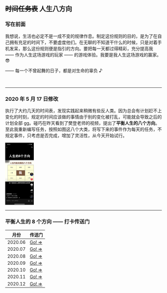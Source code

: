 ## ~~时间任务表~~ 人生八方向

### 写在前面

我想说，生活也必定不是一成不变的规律作息。制定这份规则的目的，是为了在自己拥有充足的时间下，不要虚度他们。在无聊的不知道干什么的时候，只是对着手机发呆，那么这份规则便是指引的方向。要把每一天都过得精彩，充分提高我 —— 作为人生这场游戏的玩家 —— 的游戏体验。我要是我人生这场游戏的赢家。:sunglasses:

—— 每一个不曾起舞的日子，都是对生命的辜负 ♪

<br>

---

### 2020 年 5 月 17 日修改

执行了大约几天的时间表，发现实践起来稍微有些反人类。因为总会有计划赶不上变化的时刻，规定的时间应该做的事情由于别的变化被打乱，可能就会导致之后的计划全部 gg。碰巧在昨天看到了樊登老师的视频，提出了**平衡人生的八个方向**。至此我重新编写任务，按照如图这八个大类，将写下来的事件作为每天的任务，不规定事件，只考虑是否完成，增加了灵活性，从今天开始试行。

<img src='../../../assets/images/人生的8个方向.png' height='200' />

---

### 平衡人生的 8 个方向 —— 打卡传送门

| 月份    | 传送门                 |
| ------- | ---------------------- |
| 2020.06 | [Go! =>](./2020.06.md) |
| 2020.07 | [Go! =>](#)            |
| 2020.08 | [Go! =>](#)            |
| 2020.09 | [Go! =>](#)            |
| 2020.10 | [Go! =>](#)            |
| 2020.11 | [Go! =>](#)            |
| 2020.12 | [Go! =>](#)            |
